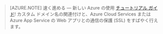 > [AZURE.NOTE]
> 速く進める — 新しい Azure の使用 [チュートリアル ガイド](http://support.microsoft.com/kb/2990804)! カスタム ドメイン名の関連付けと、Azure Cloud Services または Azure App Service の Web アプリとの通信の保護 (SSL) をすばやく行えます。




